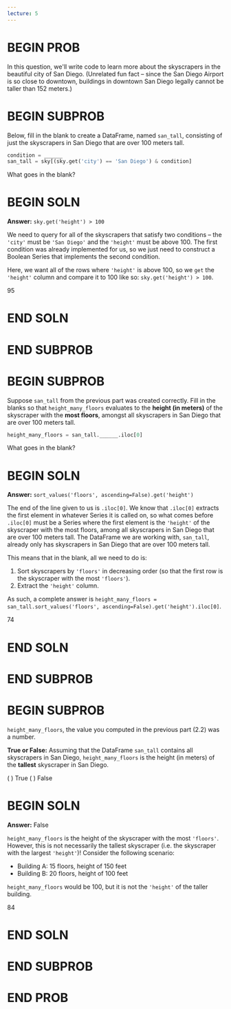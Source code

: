 ```yaml
---
lecture: 5
---
```


# BEGIN PROB

In this question, we'll write code to learn more about the skyscrapers in the beautiful city of San Diego. (Unrelated fun fact – since the San Diego Airport is so close to downtown, buildings in downtown San Diego legally cannot be taller than 152 meters.)

# BEGIN SUBPROB

Below, fill in the blank to create a DataFrame, named `san_tall`, consisting of just the skyscrapers in San Diego that are over 100 meters tall.

```py
condition = ______
san_tall = sky[(sky.get('city') == 'San Diego') & condition]
```

What goes in the blank?

# BEGIN SOLN

**Answer:** `sky.get('height') > 100`

We need to query for all of the skyscrapers that satisfy two conditions – the `'city'` must be `'San Diego'` and the `'height'` must be above 100. The first condition was already implemented for us, so we just need to construct a Boolean Series that implements the second condition.

Here, we want all of the rows where `'height'` is above 100, so we `get` the `'height'` column and compare it to 100 like so: `sky.get('height') > 100`.

<average>95</average>

# END SOLN

# END SUBPROB

# BEGIN SUBPROB

Suppose `san_tall` from the previous part was created correctly. Fill in the blanks so that `height_many_floors` evaluates to the **height (in meters)** of the skyscraper with the **most floors**, amongst all skyscrapers in San Diego that are over 100 meters tall.

```py
height_many_floors = san_tall.______.iloc[0]
```

What goes in the blank?

# BEGIN SOLN

**Answer:** `sort_values('floors', ascending=False).get('height')`

The end of the line given to us is `.iloc[0]`. We know that `.iloc[0]` extracts the first element in whatever Series it is called on, so what comes before `.iloc[0]` must be a Series where the first element is the `'height'` of the skyscraper with the most floors, among all skyscrapers in San Diego that are over 100 meters tall. The DataFrame we are working with, `san_tall`, already only has skyscrapers in San Diego that are over 100 meters tall.

This means that in the blank, all we need to do is:

1. Sort skyscrapers by `'floors'` in decreasing order (so that the first row is the skyscraper with the most `'floors'`).
2. Extract the `'height'` column.

As such, a complete answer is `height_many_floors = san_tall.sort_values('floors', ascending=False).get('height').iloc[0]`.

<average>74</average>

# END SOLN

# END SUBPROB

# BEGIN SUBPROB

`height_many_floors`, the value you computed in the previous part (2.2) was a number.

**True or False:** Assuming that the DataFrame `san_tall` contains all skyscrapers in San Diego, `height_many_floors` is the height (in meters) of the **tallest** skyscraper in San Diego.

( ) True
( ) False

# BEGIN SOLN

**Answer:** False

`height_many_floors` is the height of the skyscraper with the most `'floors'`. However, this is not necessarily the tallest skyscraper (i.e. the skyscraper with the largest `'height'`)! Consider the following scenario:

- Building A: 15 floors, height of 150 feet
- Building B: 20 floors, height of 100 feet

`height_many_floors` would be 100, but it is not the `'height'` of the taller building.

<average>84</average>

# END SOLN

# END SUBPROB

# END PROB